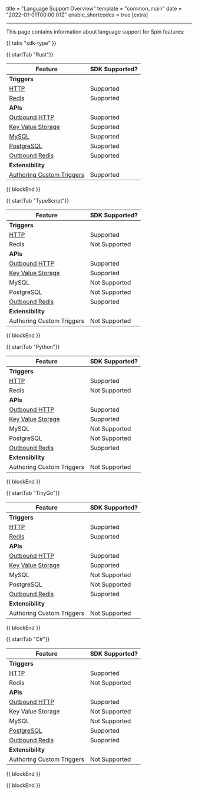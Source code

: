 title = "Language Support Overview"
template = "common_main"
date = "2022-01-01T00:00:01Z"
enable_shortcodes = true
[extra]

---

This page contains information about language support for Spin features:

{{ tabs "sdk-type" }}

{{ startTab "Rust"}}

| Feature | SDK Supported? |
|-----|-----|
| **Triggers** |
| [HTTP](https://developer.fermyon.com/spin/http-trigger) | Supported |
| [Redis](https://developer.fermyon.com/spin/redis-trigger) | Supported |
| **APIs** |
| [Outbound HTTP](https://developer.fermyon.com/spin/rust-components.md#sending-outbound-http-requests) | Supported |
| [Key Value Storage](https://developer.fermyon.com/spin/kv-store.md) | Supported |
| [MySQL](https://developer.fermyon.com/spin/rdbms-storage#using-mysql-and-postgresql-from-applications) | Supported |
| [PostgreSQL](https://developer.fermyon.com/spin/rdbms-storage#using-mysql-and-postgresql-from-applications) | Supported |
| [Outbound Redis](https://developer.fermyon.com/spin/rust-components.md#storing-data-in-redis-from-rust-components) | Supported |
| **Extensibility** |
| [Authoring Custom Triggers](https://developer.fermyon.com/spin/extending-and-embedding) | Supported |

{{ blockEnd }}

{{ startTab "TypeScript"}}

| Feature | SDK Supported? |
|-----|-----|
| **Triggers** |
| [HTTP](https://developer.fermyon.com/spin/javascript-components#http-components) | Supported |
| Redis | Not Supported |
| **APIs** |
| [Outbound HTTP](https://developer.fermyon.com/spin/javascript-components#sending-outbound-http-requests) | Supported |
| [Key Value Storage](https://developer.fermyon.com/spin/kv-store.md) | Supported |
| MySQL | Not Supported |
| PostgreSQL| Not Supported |
| [Outbound Redis](https://developer.fermyon.com/spin/javascript-components#storing-data-in-redis-from-jsts-components) | Supported |
| **Extensibility** |
| Authoring Custom Triggers | Not Supported |

{{ blockEnd }}

{{ startTab "Python"}}

| Feature | SDK Supported? |
|-----|-----|
| **Triggers** |
| [HTTP](https://developer.fermyon.com/spin/python-components#a-simple-http-components-example) | Supported |
| Redis | Not Supported |
| **APIs** |
| [Outbound HTTP](https://developer.fermyon.com/spin/python-components#an-outbound-http-example) | Supported |
| [Key Value Storage](https://developer.fermyon.com/spin/kv-store.md) | Supported |
| MySQL | Not Supported |
| PostgreSQL | Not Supported |
| [Outbound Redis](https://developer.fermyon.com/spin/python-components#an-outbound-redis-example) | Supported |
| **Extensibility** |
| Authoring Custom Triggers | Not Supported |

{{ blockEnd }}

{{ startTab "TinyGo"}}

| Feature | SDK Supported? |
|-----|-----|
| **Triggers** |
| [HTTP](https://developer.fermyon.com/spin/go-components#http-components) | Supported |
| [Redis](https://developer.fermyon.com/spin/go-components#redis-components) | Supported |
| **APIs** |
| [Outbound HTTP](https://developer.fermyon.com/spin/go-components#sending-outbound-http-requests) | Supported |
| [Key Value Storage](https://developer.fermyon.com/spin/kv-store.md) | Supported |
| MySQL | Not Supported |
| PostgreSQL | Not Supported |
| [Outbound Redis](https://developer.fermyon.com/spin/go-components#storing-data-in-redis-from-go-components) | Supported |
| **Extensibility** |
| Authoring Custom Triggers | Not Supported |

{{ blockEnd }}

{{ startTab "C#"}}

| Feature | SDK Supported? |
|-----|-----|
| **Triggers** |
| [HTTP](https://github.com/fermyon/spin-dotnet-sdk#handling-http-requests) | Supported |
| Redis | Not Supported |
| **APIs** |
| [Outbound HTTP](https://github.com/fermyon/spin-dotnet-sdk#making-outbound-http-requests) | Supported |
| Key Value Storage | Not Supported |
| MySQL | Not Supported |
| [PostgreSQL](https://github.com/fermyon/spin-dotnet-sdk#working-with-postgres) | Supported |
| [Outbound Redis](https://github.com/fermyon/spin-dotnet-sdk#making-redis-requests) | Supported |
| **Extensibility** |
| Authoring Custom Triggers | Not Supported |

{{ blockEnd }}

{{ blockEnd }}